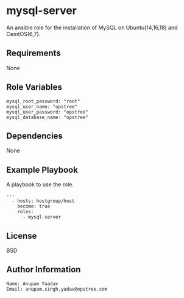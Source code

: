 mysql-server
============

An ansible role for the installation of MySQL on Ubuntu(14,16,18) and CemtOS(6,7).

Requirements
------------

None

Role Variables
--------------

```
mysql_root_password: "root"
mysql_user_name: "opstree"
mysql_user_password: "opstree"
mysql_database_name: "opstree"
```

Dependencies
------------

None

Example Playbook
----------------

A playbook to use the role.

```
---
  - hosts: hostgroup/host
    become: true
    roles: 
      - mysql-server
```

License
-------

BSD

Author Information
------------------

```
Name: Anupam Yaadav
Email: anupam.singh.yadav@opstree.com
```
